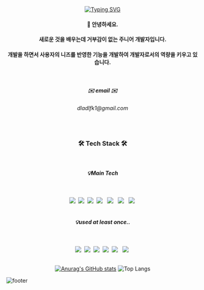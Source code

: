<div align=center> 

[![Typing SVG](https://readme-typing-svg.demolab.com?font=Fira+Code&weight=500&size=40&duration=3000&pause=1000&center=true&vCenter=true&multiline=true&width=500&height=120&lines=Welcomt+to+my+github;nice+to+meet+you)](https://git.io/typing-svg)
</div>
<h4 align="center">💪 안녕하세요.</h4>
<h4 align="center">새로운 것을 배우는데 거부감이 없는 주니어 개발자입니다.</h4>
<h4 align="center"> 개발을 하면서 사용자의 니즈를 반영한 기능을 개발하여 개발자로서의 역량을 키우고 있습니다.</h4>
</br>
<h5 align="center">✉️ email ✉️</h5>
<h6 align="center">dladlfk1@gmail.com</h6>
</br>
<h3 align="center"><b>🛠 Tech Stack 🛠</b></h3>
</br>
<h5 align="center"><b>💡Main Tech </b></h5>
</br>
<p align="center">
<img src="https://img.shields.io/badge/styled-components-D26F8E?style=plastic-square&logo=Styled-components&logoColor=e6a070"/></a>&nbsp
<img src="https://img.shields.io/badge/Javascript-yellow?style=plastic-square&logo=Javascript&logoColor=white"/></a>&nbsp 
<img src="https://img.shields.io/badge/HTML-E34F26?style=plastic-square&logo=Html5&logoColor=white"/></a>&nbsp 
<img src="https://img.shields.io/badge/Recoil-FA4454?style=plastic-square&logo=Recoil&logoColor=white"/></a> &nbsp
<img src="https://img.shields.io/badge/CSS3-1572B6?style=plastic-square&logo=CSS3&logoColor=white"/></a> &nbsp
<img src="https://img.shields.io/badge/React-19B6E7?style=plastic-square&logo=React&logoColor=white"/></a> &nbsp
<img src="https://img.shields.io/badge/Typescript-blue?style=plastic-square&logo=Typescript&logoColor=white"/></a>&nbsp 

</br>
</br>
<h5 align="center"><b>💡used at least once.. </b></h5>
</br>
<p align="center">
<img src="https://img.shields.io/badge/Node.js-339933?style=plastic-square&logo=Node.js&logoColor=white"/></a>&nbsp 
<img src="https://img.shields.io/badge/Netlify-00C7B7?style=plastic-square&logo=Netlify&logoColor=e6a070"/></a>&nbsp
<img src="https://img.shields.io/badge/Heroku-430098?style=plastic-square&logo=Heroku&logoColor=white"/></a>&nbsp
<img src="https://img.shields.io/badge/Express-000000?style=plastic-square&logo=Express&logoColor=white"/></a>&nbsp 
<img src="https://img.shields.io/badge/Redux-764ABC?style=plastic-square&logo=Redux&logoColor=white"/></a> &nbsp
<img src="https://img.shields.io/badge/MongoDB-47A248?style=plastic-square&logo=MongoDB&logoColor=white"/></a>&nbsp 
</br>
</br>
<div align="center">

[![Anurag's GitHub stats](https://github-readme-stats.vercel.app/api?username=limyira)](https://github.com/limyira)
![Top Langs](https://github-readme-stats.vercel.app/api/top-langs/?username=limyira)
</div>
  


![footer](https://capsule-render.vercel.app/api?type=waving&color=auto&height=100&section=footer&width=200)
